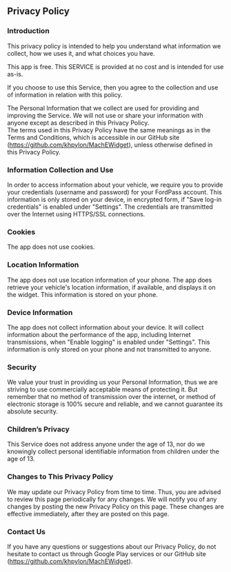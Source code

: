 Privacy Policy  
----------------

### Introduction  
This privacy policy is intended to help you understand what information we collect, how we uses it, and what choices you have.

This app is free. This SERVICE is provided at no cost and is intended for use as-is.

If you choose to use this Service, then you agree to the collection and use of information in relation with this policy. 

The Personal Information that we collect are used for providing and improving the Service. We will not use or share your information with anyone except as described in this Privacy Policy.  
The terms used in this Privacy Policy have the same meanings as in the Terms and Conditions, which is accessible in our GitHub site (https://github.com/khpylon/MachEWidget), unless otherwise defined in this Privacy Policy.

### Information Collection and Use  
In order to access information about your vehicle, we require you to provide your credentials (username and password) for your FordPass account.  This information is only stored on your device, in encrypted form, 
if "Save log-in credentials" is enabled under "Settings".  The credentials are transmitted over the Internet using HTTPS/SSL connections.

### Cookies  
The app does not use cookies.

### Location Information  
The app does not use location information of your phone.  The app does retrieve your vehicle's location information, if available, and displays it on the widget.  This information is stored on your phone.

### Device Information  
The app does not collect information about your device.  It will collect information about the performance of the app, including Internet transmissions, when "Enable logging" is enabled under "Settings".  This information 
is only stored on your phone and not transmitted to anyone.

### Security  
We value your trust in providing us your Personal Information, thus we are striving to use commercially acceptable means of protecting it.  But remember that no method of transmission over the internet, or method of electronic storage is 100% secure and reliable, and we cannot guarantee its absolute security.  

### Children’s Privacy
This Service does not address anyone under the age of 13, nor do we knowingly collect personal identifiable information from children under the age of 13.

### Changes to This Privacy Policy  
We may update our Privacy Policy from time to time. Thus, you are advised to review this page periodically for any changes. We will notify you of any changes by posting the new Privacy Policy on this page. These changes are effective immediately, after they are posted on this page.  

### Contact Us  
If you have any questions or suggestions about our Privacy Policy, do not hesitate to contact us through Google Play services or our GitHub site (https://github.com/khpylon/MachEWidget).
